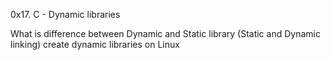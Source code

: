  0x17. C - Dynamic libraries

What is difference between Dynamic and Static library (Static and Dynamic linking)
create dynamic libraries on Linux
